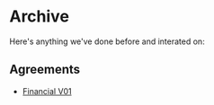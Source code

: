 # Archive

Here's anything we've done before and interated on:

## Agreements
 - [Financial V01](archive/financial-agreement-v01.md)

